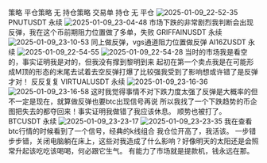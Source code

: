 策略
平仓策略
无
持仓策略
交易单
持仓
无
平仓
![2025-01-09_22-52-35](https://github.com/user-attachments/assets/b3153496-1508-4d4f-b6f7-07323f23bfcf)
PNUTUSDT 永续
![2025-01-09_23-04-48](https://github.com/user-attachments/assets/cd9a870d-10bd-4487-9bdb-c8094e390bc9)
市场下跌的非常剧烈我判断会出现反弹，我在这个币前期阻力位置做了多单，失败
GRIFFAINUSDT 永续
![2025-01-09_23-10-53](https://github.com/user-attachments/assets/c5e189a0-df29-44d7-9e54-7e01940f5e3c)
同上做反弹，vgs通道阻力位置做反弹
AI16ZUSDT 永续
![2025-01-09_22-54-55](https://github.com/user-attachments/assets/17c6f847-3917-4da7-96f1-e256ace98af6)
![2025-01-09_22-54-28](https://github.com/user-attachments/assets/847b6be0-5b1b-498b-a8f7-4830e68be905)
当时的市场我是看空的，事实证明我是对的，但我没有撑到黎明到来
起初在第一个卖点我是在可能形成M顶的形态的末尾去试着去空反弹打爆了比较强我受到了影响想或许错了是反弹才对！
反反复复
VIRTUALUSDT 永续
![2025-01-09_23-16-36](https://github.com/user-attachments/assets/14b8fc51-51a2-4084-83c3-d3c8ee5e21f2)
![2025-01-09_23-16-58](https://github.com/user-attachments/assets/4dc9096b-71d6-4446-b2d4-074cd26d5a8c)
这时我觉得事情不对下跌力度太强了反弹是大概率的但不一定是现在，就算做反弹也要btc出现信号再说
所以我找了一个下跌趋势的币企图把失去的都夺回来！事实证明我做错了我应该休息。
顺势也被打了。
BTCUSDT 永续
![2025-01-09_23-23-17](https://github.com/user-attachments/assets/2468adf7-e224-4b47-981c-5f8b74ba5c19)
![2025-01-09_23-23-35](https://github.com/user-attachments/assets/9db15879-a07b-4da0-b54b-37c2dc8f0393)
我在查看btc行情的时候看到了一个信号，经典的k线组合
我仓位开高了，我活该。
一步错步步错，关闭电脑躺在床上，这些对我造成了什么影响？好像明天的太阳还是会照常升起该吃吃该喝喝，何必跟它生气。
有能力了市场就是提款机，钱永远在那。